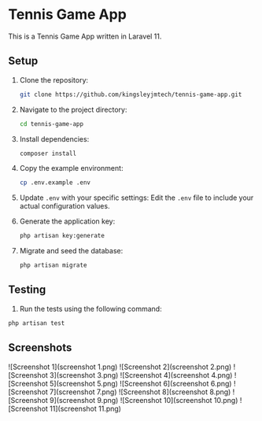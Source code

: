 # Tennis Game App

This is a Tennis Game App written in Laravel 11.

## Setup

1. Clone the repository:
   ```sh
   git clone https://github.com/kingsleyjmtech/tennis-game-app.git
   ```

2. Navigate to the project directory:
   ```sh
   cd tennis-game-app
   ```

3. Install dependencies:
   ```sh
   composer install
   ```

4. Copy the example environment:
   ```sh
   cp .env.example .env
   ```

5. Update `.env` with your specific settings:
   Edit the `.env` file to include your actual configuration values.

6. Generate the application key:
   ```sh
   php artisan key:generate
   ```

7. Migrate and seed the database:
   ```sh
   php artisan migrate
   ```

## Testing

1.  Run the tests using the following command:
   ```sh
   php artisan test
   ```

## Screenshots
![Screenshot 1](screenshot 1.png)
![Screenshot 2](screenshot 2.png)
![Screenshot 3](screenshot 3.png)
![Screenshot 4](screenshot 4.png)
![Screenshot 5](screenshot 5.png)
![Screenshot 6](screenshot 6.png)
![Screenshot 7](screenshot 7.png)
![Screenshot 8](screenshot 8.png)
![Screenshot 9](screenshot 9.png)
![Screenshot 10](screenshot 10.png)
![Screenshot 11](screenshot 11.png)


